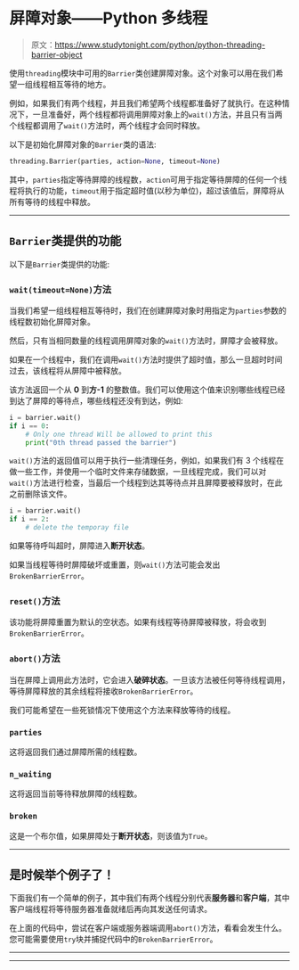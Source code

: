 # 屏障对象——Python 多线程

> 原文：<https://www.studytonight.com/python/python-threading-barrier-object>

使用`threading`模块中可用的`Barrier`类创建屏障对象。这个对象可以用在我们希望一组线程相互等待的地方。

例如，如果我们有两个线程，并且我们希望两个线程都准备好了就执行。在这种情况下，一旦准备好，两个线程都将调用屏障对象上的`wait()`方法，并且只有当两个线程都调用了`wait()`方法时，两个线程才会同时释放。

以下是初始化屏障对象的`Barrier`类的语法:

```py
threading.Barrier(parties, action=None, timeout=None)
```

其中，`parties`指定等待屏障的线程数，`action`可用于指定等待屏障的任何一个线程将执行的功能，`timeout`用于指定超时值(以秒为单位)，超过该值后，屏障将从所有等待的线程中释放。

* * *

## `Barrier`类提供的功能

以下是`Barrier`类提供的功能:

### `wait(timeout=None)`方法

当我们希望一组线程相互等待时，我们在创建屏障对象时用指定为`parties`参数的线程数初始化屏障对象。

然后，只有当相同数量的线程调用屏障对象的`wait()`方法时，屏障才会被释放。

如果在一个线程中，我们在调用`wait()`方法时提供了超时值，那么一旦超时时间过去，该线程将从屏障中被释放。

该方法返回一个从 **0** 到**方-1** 的整数值。我们可以使用这个值来识别哪些线程已经到达了屏障的等待点，哪些线程还没有到达，例如:

```py
i = barrier.wait()
if i == 0:
    # Only one thread Will be allowed to print this
    print("0th thread passed the barrier")
```

`wait()`方法的返回值可以用于执行一些清理任务，例如，如果我们有 3 个线程在做一些工作，并使用一个临时文件来存储数据，一旦线程完成，我们可以对`wait()`方法进行检查，当最后一个线程到达其等待点并且屏障要被释放时，在此之前删除该文件。

```py
i = barrier.wait()
if i == 2:
    # delete the temporay file
```

如果等待呼叫超时，屏障进入**断开状态**。

如果当线程等待时屏障破坏或重置，则`wait()`方法可能会发出`BrokenBarrierError`。

### `reset()`方法

该功能将屏障重置为默认的空状态。如果有线程等待屏障被释放，将会收到`BrokenBarrierError`。

### `abort()`方法

当在屏障上调用此方法时，它会进入**破碎状态**。一旦该方法被任何等待线程调用，等待屏障释放的其余线程将接收`BrokenBarrierError`。

我们可能希望在一些死锁情况下使用这个方法来释放等待的线程。

### `parties`

这将返回我们通过屏障所需的线程数。

### `n_waiting`

这将返回当前等待释放屏障的线程数。

### `broken`

这是一个布尔值，如果屏障处于**断开状态**，则该值为`True`。

* * *

## 是时候举个例子了！

下面我们有一个简单的例子，其中我们有两个线程分别代表**服务器**和**客户端**，其中客户端线程将等待服务器准备就绪后再向其发送任何请求。

在上面的代码中，尝试在客户端或服务器端调用`abort()`方法，看看会发生什么。您可能需要使用`try`块并捕捉代码中的`BrokenBarrierError`。

* * *

* * *